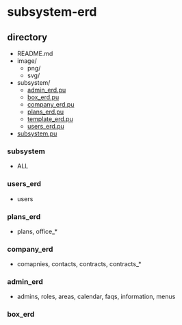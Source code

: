 # subsystem-erd

## directory

- README.md
- image/
  - png/
  - svg/
- subsystem/
  - [admin_erd.pu](#admin_erd)
  - [box_erd.pu](#box_erd)
  - [company_erd.pu](#company_erd)
  - [plans_erd.pu](#plans_erd)
  - [template_erd.pu](#template_erd)
  - [users_erd.pu](./subsystem-erd#users_erd)
- [subsystem.pu](#subsystem)

### subsystem

- ALL

### users_erd

- users

### plans_erd

- plans, office\_\*

### company_erd

- comapnies, contacts, contracts, contracts\_\*

### admin_erd

- admins, roles, areas, calendar, faqs, information, menus

### box_erd
